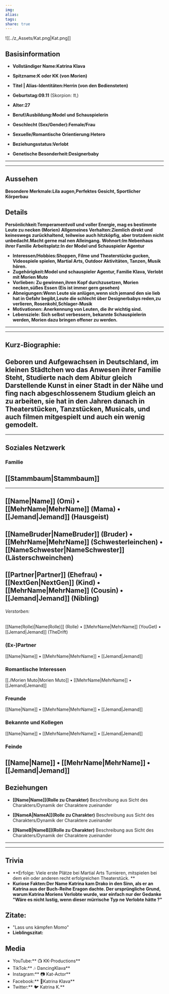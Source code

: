 ```yaml
---
img: 
alias: 
tags: 
share: true
---
```

![[../z_Assets/Kat.png|Kat.png]]

## Basisinformation
- **Vollständiger Name:Katrina Klava**
- **Spitzname:K oder KK (von Morien)**
- **Titel | Alias-Identitäten:Herrin (von den Bediensteten)**
- **Geburtstag:09.11** (Skorpion: ♏)
- **Alter:27**
- **Beruf/Ausbildung:Model und Schauspielerin**

- **Geschlecht (Sex/Gender):Female/Frau**
- **Sexuelle/Romantische Orientierung:Hetero**
- **Beziehungsstatus:Verlobt** 
- **Genetische Besonderheit:Designerbaby**
---
---
## Aussehen
**Besondere Merkmale:Lila augen,Perfektes Gesicht, Sportlicher Körperbau** 

## Details
**Persönlichkeit:Temperamentvoll und voller Energie, mag es bestimmte Leute zu necken (Morien)**
**Allgemeines Verhalten:Ziemlich direkt und keineswegs zurückhaltend, teilweise auch hitzköpfig, aber trotzdem nicht unbedacht.Macht gerne mal nen Alleingang.** 
**Wohnort:Im Nebenhaus ihrer Familie**
**Arbeitsplatz:In der Model und Schauspieler Agentur**
- **Interessen/Hobbies:Shoppen, Filme und Theaterstücke gucken, Videospiele spielen, Martial Arts, Outdoor Aktivitäten, Tanzen, Musik hören.**
- **Zugehörigkeit:Model und schauspieler Agentur, Familie Klava, Verlobt mit Morien Muto**
- **Vorlieben: Zu gewinnen,ihren Kopf durchzusetzen, Morien necken,süßes Essen (Eis ist immer gern gesehen)**
- **Abneigungen:Wenn Leute sie anlügen,wenn sich jemand den sie lieb hat in Gefahr begibt,Leute die schlecht über Designerbabys reden,zu verlieren, Rosenkohl,Schlager-Musik**
- **Motivationen: Anerkennung von Leuten, die ihr wichtig sind.** 
- **Lebensziele: Sich selbst verbessern, bekannte Schauspielerin werden, Morien dazu bringen offener zu werden.** 
---
---
## Kurz-Biographie: 
 Geboren und Aufgewachsen in Deutschland, im kleinen Städtchen wo das Anwesen ihrer Familie Steht, Studierte nach dem Abitur gleich Darstellende Kunst in einer Stadt in der Nähe und fing nach abgeschlossenem Studium gleich an zu arbeiten, sie hat in den Jahren danach in Theaterstücken, Tanzstücken, Musicals, und auch filmen mitgespielt und auch ein wenig gemodelt.
---
---
## Soziales Netzwerk
### Familie
 [[Stammbaum|Stammbaum]]
---
---
 [[Name|Name]] (Omi) • [[MehrName|MehrName]] (Mama) • [[Jemand|Jemand]] (Hausgeist)
---
 [[NameBruder|NameBruder]] (Bruder) • [[MehrName|MehrName]] (Schwesterleinchen) • [[NameSchwester|NameSchwester]] (Lästerschweinchen)
---
 [[Partner|Partner]] (Ehefrau) • [[NextGen|NextGen]] (Kind) • [[MehrName|MehrName]] (Cousin) • [[Jemand|Jemand]] (Nibling)
---
###### Verstorben:
[[Name(Rolle)|Name(Rolle)]] (Rolle) • [[MehrName|MehrName]] (YouGet) • [[Jemand|Jemand]] (TheDrift)
### (Ex-)Partner
[[Name|Name]] • [[MehrName|MehrName]] • [[Jemand|Jemand]]
### Romantische Interessen
[[./Morien Muto|Morien Muto]] • [[MehrName|MehrName]] • [[Jemand|Jemand]]
### Freunde
[[Name|Name]] • [[MehrName|MehrName]] • [[Jemand|Jemand]]
### Bekannte und Kollegen
[[Name|Name]] • [[MehrName|MehrName]] • [[Jemand|Jemand]]
### Feinde
 [[Name|Name]] • [[MehrName|MehrName]] • [[Jemand|Jemand]]
---
## Beziehungen
- **[[Name|Name]](Rolle zu Charakter)** 
Beschreibung aus Sicht des Charakters/Dynamik der Charaktere zueinander
 
- **[[NameA|NameA]](Rolle zu Charakter)**
Beschreibung aus Sicht des Charakters/Dynamik der Charaktere zueinander

- **[[NameB|NameB]](Rolle zu Charakter)**
Beschreibung aus Sicht des Charakters/Dynamik der Charaktere zueinander

---
---
## Trivia
- **Erfolge: Viele erste Plätze bei Martial Arts Turnieren, mitspielen bei dem ein oder anderen recht erfolgreichen Theaterstück.  **
- **Kuriose Fakten:Der Name Katrina kam Drako in den Sinn, als er an Katrina aus der Buch-Reihe Eragon dachte. Der ursprüngliche Grund, warum Katrina Moriens Verlobte wurde, war einfach nur der Gedanke "Wäre es nicht lustig, wenn dieser mürrische Typ ne Verlobte hätte ?"**
## Zitate: 
- "Lass uns kämpfen Momo"
- **Lieblingszitat:**
## Media
- YouTube:** 📺 KK-Productions**
- TikTok:** 🎶 DancingKlava**
- Instagram:** 📷 Kat-Actor**
- Facebook:** 📘Katrina Klava**
- Twitter:** 🐦 Katrina K.**




